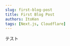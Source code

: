 ```yaml
---
slug: first-blog-post
title: First Blog Post
authors: ItoKen
tags: [Next.js, Cloudflare]
---
```


テスト
